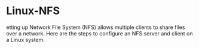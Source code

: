 # Linux-NFS
etting up Network File System (NFS) allows multiple clients to share files over a network. Here are the steps to configure an NFS server and client on a Linux system.
